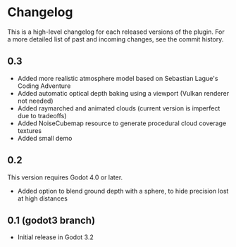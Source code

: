 Changelog
============

This is a high-level changelog for each released versions of the plugin.
For a more detailed list of past and incoming changes, see the commit history.


0.3
----

- Added more realistic atmosphere model based on Sebastian Lague's Coding Adventure
- Added automatic optical depth baking using a viewport (Vulkan renderer not needed)
- Added raymarched and animated clouds (current version is imperfect due to tradeoffs)
- Added NoiseCubemap resource to generate procedural cloud coverage textures
- Added small demo


0.2
----

This version requires Godot 4.0 or later.

- Added option to blend ground depth with a sphere, to hide precision lost at high distances


0.1 (godot3 branch)
---------------------

- Initial release in Godot 3.2
